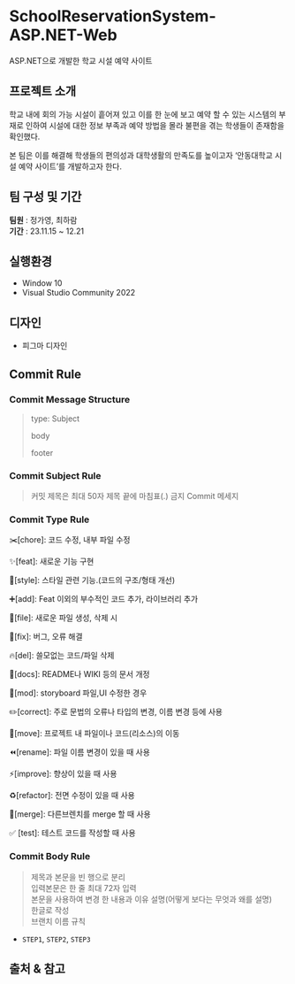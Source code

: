 # SchoolReservationSystem-ASP.NET-Web
ASP.NET으로 개발한 학교 시설 예약 사이트


## 프로젝트 소개
학교 내에 회의 가능 시설이 흩어져 있고 이를 한 눈에 보고 예약 할 수 있는 시스템의 부재로 인하여 시설에 대한 정보 부족과 예약 방법을 몰라 불편을 겪는 학생들이 존재함을 확인했다.

본 팀은 이를 해결해 학생들의 편의성과  대학생활의 만족도를 높이고자 ‘안동대학교 시설 예약 사이트’를 개발하고자 한다. 

## 팀 구성 및 기간 
<b>팀원</b> : 정가영, 최하람<br>
<b>기간</b> : 23.11.15 ~ 12.21

## 실행환경
- Window 10
- Visual Studio Community 2022

## 디자인
- 피그마 디자인

## Commit Rule

### Commit Message Structure

> type: Subject
> 
> 
> body
> 
> footer
> 

### Commit Subject  Rule

> 커밋 제목은 최대 50자 
제목 끝에 마침표(.) 금지
Commit 메세지
> 

### Commit Type Rule

✂️[chore]: 코드 수정, 내부 파일 수정

✨[feat]: 새로운 기능 구현

🎨[style]: 스타일 관련 기능.(코드의 구조/형태 개선)

➕[add]: Feat 이외의 부수적인 코드 추가, 라이브러리 추가

🔧[file]: 새로운 파일 생성, 삭제 시

🐛[fix]: 버그, 오류 해결

🔥[del]: 쓸모없는 코드/파일 삭제

📝[docs]: README나 WIKI 등의 문서 개정

💄[mod]: storyboard 파일,UI 수정한 경우

✏️[correct]: 주로 문법의 오류나 타입의 변경, 이름 변경 등에 사용

🚚[move]: 프로젝트 내 파일이나 코드(리소스)의 이동

⏪️[rename]: 파일 이름 변경이 있을 때 사용

⚡️[improve]: 향상이 있을 때 사용

♻️[refactor]: 전면 수정이 있을 때 사용

🔀[merge]: 다른브렌치를 merge 할 때 사용

✅ [test]: 테스트 코드를 작성할 때 사용


### **Commit Body Rule**

> 제목과 본문을 빈 행으로 분리<br>
입력본문은 한 줄 최대 72자 입력<br>
본문을 사용하여 변경 한 내용과 이유 설명(어떻게 보다는 무엇과 왜를 설명)<br>
한글로 작성<br>
브랜치 이름 규칙
> 
- `STEP1`, `STEP2`, `STEP3`

## 출처 & 참고


